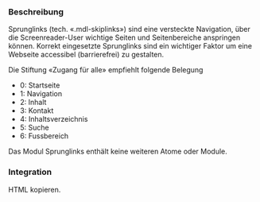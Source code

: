 ### Beschreibung

Sprunglinks (tech. «.mdl-skiplinks») sind eine versteckte Navigation, über die Screenreader-User wichtige Seiten und Seitenbereiche anspringen können. Korrekt eingesetzte Sprunglinks sind ein wichtiger Faktor um eine Webseite accessibel (barrierefrei) zu gestalten. 
 
Die Stiftung «Zugang für alle» empfiehlt folgende Belegung
* 0: Startseite
* 1: Navigation
* 2: Inhalt
* 3: Kontakt
* 4: Inhaltsverzeichnis
* 5: Suche
* 6: Fussbereich
 
Das Modul Sprunglinks enthält keine weiteren Atome oder Module.

### Integration

HTML kopieren.
